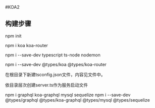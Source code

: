 #KOA2

## 构建步骤

npm init

npm i koa koa-router

npm i --save-dev typescript ts-node nodemon

npm i --save-dev @types/koa @types/koa-router

在根目录下新建tsconfig.json文件，内容见文件中。

依目录层次创建server.ts作为服务启动文件

npm i graphql koa-graphql mysql sequelize
npm i --save-dev @types/graphql @types/koa-graphql @types/mysql @types/sequelize

